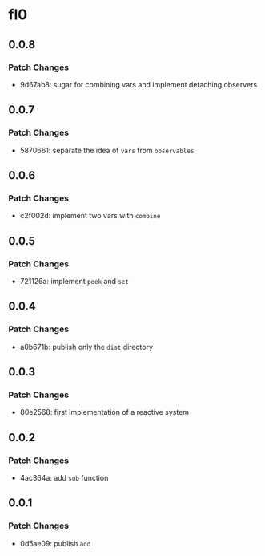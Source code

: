 # fl0

## 0.0.8

### Patch Changes

- 9d67ab8: sugar for combining vars and implement detaching observers

## 0.0.7

### Patch Changes

- 5870661: separate the idea of `vars` from `observables`

## 0.0.6

### Patch Changes

- c2f002d: implement two vars with `combine`

## 0.0.5

### Patch Changes

- 721126a: implement `peek` and `set`

## 0.0.4

### Patch Changes

- a0b671b: publish only the `dist` directory

## 0.0.3

### Patch Changes

- 80e2568: first implementation of a reactive system

## 0.0.2

### Patch Changes

- 4ac364a: add `sub` function

## 0.0.1

### Patch Changes

- 0d5ae09: publish `add`
